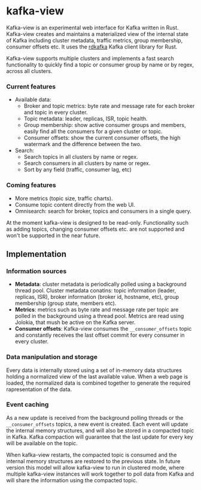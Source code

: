 kafka-view
==========

Kafka-view is an experimental web interface for Kafka written in Rust. Kafka-view creates and maintains a materialized view of the internal state of Kafka including cluster metadata, traffic metrics, group membership, consumer offsets etc. It uses the [rdkafka](https://github.com/fede1024/rust-rdkafka) Kafka client library for Rust.

Kafka-view supports multiple clusters and implements a fast search functionality to quickly find a topic or consumer group by name or by regex, across all clusters.

### Current features
* Available data:
  * Broker and topic metrics: byte rate and message rate for each broker and topic in every cluster.
  * Topic metadata: leader, replicas, ISR, topic health.
  * Group membership: show active consumer groups and members, easily find all the consumers for a given cluster or topic.
  * Consumer offsets: show the current consumer offsets, the high watermark and the difference between the two.
* Search:
  * Search topics in all clusters by name or regex.
  * Search consumers in all clusters by name or regex.
  * Sort by any field (traffic, consumer lag, etc)

### Coming features
* More metrics (topic size, traffic charts).
* Consume topic content directly from the web UI.
* Omnisearch: search for broker, topics and consumers in a single query.

At the moment kafka-view is designed to be read-only. Functionality such as adding topics, changing consumer offsets etc. are not supported and won't be supported in the near future.

Implementation
--------------

### Information sources

* **Metadata**: cluster metadata is periodically polled using a background thread pool. Cluster metadata conatins: topic information (leader, replicas, ISR), broker information (broker id, hostname, etc), group membership (group state, members etc).
* **Metrics**: metrics such as byte rate and message rate per topic are polled in the background using a thread pool. Metrics are read using Jolokia, that mush be active on the Kafka server.
* **Consumer offsets**: Kafka-view consumes the `__consumer_offsets` topic and constantly receives the last offset commit for every consumer in every cluster.

### Data manipulation and storage

Every data is internally stored using a set of in-memory data structures holding a normalized view of the last available value. When a web page is loaded, the normalized data is combined together to generate the required rapresentation of the data.

### Event caching

As a new update is received from the background polling threads or the `__consumer_offsets` topics, a new event is created. Each event will update the internal memory structures, and will also be stored in a compacted topic in Kafka. Kafka compaction will guarantee that the last update for every key will be available on the topic.

When kafka-view restarts, the compacted topic is consumed and the internal memory structures are restored to the previous state. In future version this model will allow kafka-view to run in clustered mode, where multiple kafka-view instances will work together to poll data from Kafka and will share the information using the compacted topic.
